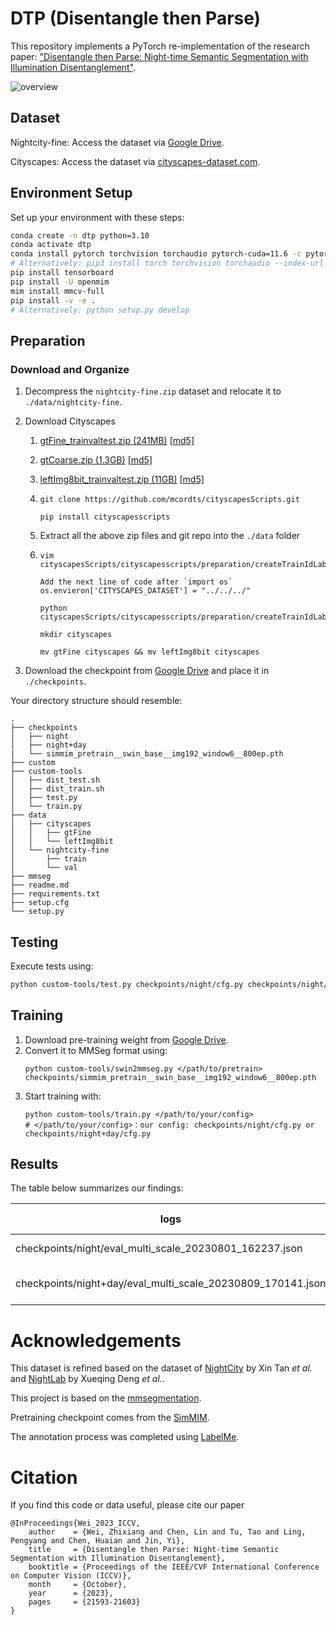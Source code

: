 # DTP (Disentangle then Parse)

This repository implements a PyTorch re-implementation of the research paper: ["Disentangle then Parse: Night-time Semantic Segmentation with Illumination Disentanglement"](https://arxiv.org/abs/).

![overview](https://github.com/w1oves/DTP/assets/54713447/d9725a14-7495-4740-ac0c-ed5597d45d20)

## Dataset

Nightcity-fine: Access the dataset via [Google Drive](https://drive.google.com/file/d/1Ilj99NMAmkZIPQcVOd6cJebnKXjJ-Sit/view?usp=drive_link).

Cityscapes: Access the dataset via [cityscapes-dataset.com](https://www.cityscapes-dataset.com/downloads/).

## Environment Setup

Set up your environment with these steps:

```bash
conda create -n dtp python=3.10
conda activate dtp
conda install pytorch torchvision torchaudio pytorch-cuda=11.6 -c pytorch -c nvidia
# Alternatively: pip3 install torch torchvision torchaudio --index-url https://download.pytorch.org/whl/cu116
pip install tensorboard
pip install -U openmim
mim install mmcv-full
pip install -v -e .
# Alternatively: python setup.py develop
```

## Preparation

### Download and Organize

1. Decompress the `nightcity-fine.zip` dataset and relocate it to `./data/nightcity-fine`.

2. Download Cityscapes

   1. [gtFine_trainvaltest.zip (241MB)](https://www.cityscapes-dataset.com/file-handling/?packageID=1) [[md5\]](https://www.cityscapes-dataset.com/md5-sum/?packageID=1) 

   2. [gtCoarse.zip (1.3GB)](https://www.cityscapes-dataset.com/file-handling/?packageID=2) [[md5\]](https://www.cityscapes-dataset.com/md5-sum/?packageID=2)

   3. [leftImg8bit_trainvaltest.zip (11GB)](https://www.cityscapes-dataset.com/file-handling/?packageID=3) [[md5\]](https://www.cityscapes-dataset.com/md5-sum/?packageID=3)

   4. ```shell
      git clone https://github.com/mcordts/cityscapesScripts.git
      
      pip install cityscapesscripts
      ```

   5. Extract all the above zip files and git repo into the `./data` folder

   6. ```shell
      vim cityscapesScripts/cityscapesscripts/preparation/createTrainIdLabelImgs.py 
      
      Add the next line of code after `import os`
      os.envieron['CITYSCAPES_DATASET'] = "../../../"
      
      python cityscapesScripts/cityscapesscripts/preparation/createTrainIdLabelImgs.py
      
      mkdir cityscapes
      
      mv gtFine cityscapes && mv leftImg8bit cityscapes
      ```

3. Download the checkpoint from [Google Drive](https://drive.google.com/file/d/1iAjmJKc6pww2Nm_Vz4fJqQ9EF5sjyEE0/view?usp=sharing) and place it in `./checkpoints`.

Your directory structure should resemble:

```plaintext
.
├── checkpoints
│   ├── night
│   ├── night+day
|   └── simmim_pretrain__swin_base__img192_window6__800ep.pth
├── custom
├── custom-tools
│   ├── dist_test.sh
│   ├── dist_train.sh
│   ├── test.py
│   └── train.py
├── data
│   ├── cityscapes
│   │   ├── gtFine
│   │   └── leftImg8bit
│   └── nightcity-fine
│       ├── train
│       └── val
├── mmseg
├── readme.md
├── requirements.txt
├── setup.cfg
└── setup.py
```

## Testing

Execute tests using:

```bash
python custom-tools/test.py checkpoints/night/cfg.py checkpoints/night/night.pth --eval mIoU --aug-test
```

## Training
1. Download pre-training weight from [Google Drive](https://drive.google.com/file/d/15zENvGjHlM71uKQ3d2FbljWPubtrPtjl/view).
2. Convert it to MMSeg format using:
    ```shell
    python custom-tools/swin2mmseg.py </path/to/pretrain> checkpoints/simmim_pretrain__swin_base__img192_window6__800ep.pth
    ```
3. Start training with:
    ```shell
    python custom-tools/train.py </path/to/your/config>
    # </path/to/your/config>：our config: checkpoints/night/cfg.py or checkpoints/night+day/cfg.py
    ```

## Results

The table below summarizes our findings:

| logs                                            | train dataset                  | validation dataset | mIoU |
|-------------------------------------------------|--------------------------------|--------------------|------|
| checkpoints/night/eval_multi_scale_20230801_162237.json | nightcity-fine                 | nightcity-fine     | 64.2 |
| checkpoints/night+day/eval_multi_scale_20230809_170141.json | nightcity-fine + cityscapes    | nightcity-fine     | 64.9 |

# Acknowledgements
This dataset is refined based on the dataset of [NightCity](https://dmcv.sjtu.edu.cn/people/phd/tanxin/NightCity/index.html) by Xin Tan *et al.* and [NightLab](https://github.com/xdeng7/NightLab) by Xueqing Deng *et al.*.

This project is based on the [mmsegmentation](https://github.com/open-mmlab/mmsegmentation.git).

Pretraining checkpoint comes from the [SimMIM](https://github.com/microsoft/SimMIM).

The annotation process was completed using [LabelMe](https://github.com/wkentaro/labelme.git).

# Citation
If you find this code or data useful, please cite our paper
```
@InProceedings{Wei_2023_ICCV,
    author    = {Wei, Zhixiang and Chen, Lin and Tu, Tao and Ling, Pengyang and Chen, Huaian and Jin, Yi},
    title     = {Disentangle then Parse: Night-time Semantic Segmentation with Illumination Disentanglement},
    booktitle = {Proceedings of the IEEE/CVF International Conference on Computer Vision (ICCV)},
    month     = {October},
    year      = {2023},
    pages     = {21593-21603}
}
```
